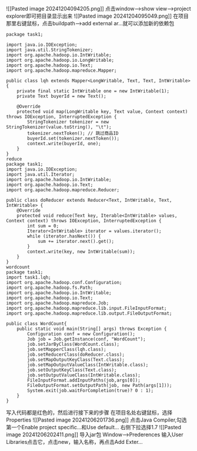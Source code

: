 ![[Pasted image 20241204094205.png]]
点击window-->show view-->project explorer即可把目录显示出来
![[Pasted image 20241204095049.png]]
在项目那里右键鼠标，点击buildpath-->add external ar...就可以添加新的依赖包
```mapper
package task1;

import java.io.IOException;
import java.util.StringTokenizer;
import org.apache.hadoop.io.IntWritable;
import org.apache.hadoop.io.LongWritable;
import org.apache.hadoop.io.Text;
import org.apache.hadoop.mapreduce.Mapper;

public class lqh extends Mapper<LongWritable, Text, Text, IntWritable> {
    private final static IntWritable one = new IntWritable(1);
    private Text buyerId = new Text();

    @Override
    protected void map(LongWritable key, Text value, Context context) throws IOException, InterruptedException {
        StringTokenizer tokenizer = new StringTokenizer(value.toString(), "\t");
        tokenizer.nextToken(); // 跳过商品ID
        buyerId.set(tokenizer.nextToken());
        context.write(buyerId, one);
    }
}
reduce
package task1;
import java.io.IOException;
import java.util.Iterator;
import org.apache.hadoop.io.IntWritable;
import org.apache.hadoop.io.Text;
import org.apache.hadoop.mapreduce.Reducer;

public class doReducer extends Reducer<Text, IntWritable, Text, IntWritable> {
    @Override
    protected void reduce(Text key, Iterable<IntWritable> values, Context context) throws IOException, InterruptedException {
        int sum = 0;
        Iterator<IntWritable> iterator = values.iterator();
        while (iterator.hasNext()) {
            sum += iterator.next().get();
        }
        context.write(key, new IntWritable(sum));
    }
}
wordcount
package task1;
import task1.lqh;
import org.apache.hadoop.conf.Configuration;
import org.apache.hadoop.fs.Path;
import org.apache.hadoop.io.IntWritable;
import org.apache.hadoop.io.Text;
import org.apache.hadoop.mapreduce.Job;
import org.apache.hadoop.mapreduce.lib.input.FileInputFormat;
import org.apache.hadoop.mapreduce.lib.output.FileOutputFormat;

public class WordCount{
    public static void main(String[] args) throws Exception {
        Configuration conf = new Configuration();
        Job job = Job.getInstance(conf, "WordCount");
        job.setJarByClass(WordCount.class);
        job.setMapperClass(lqh.class);
        job.setReducerClass(doReducer.class);
        job.setMapOutputKeyClass(Text.class);
        job.setMapOutputValueClass(IntWritable.class);
        job.setOutputKeyClass(Text.class);
        job.setOutputValueClass(IntWritable.class);
        FileInputFormat.addInputPaths(job,args[0]);
        FileOutputFormat.setOutputPath(job, new Path(args[1]));
        System.exit(job.waitForCompletion(true)? 0 : 1);
    }
}
```
写入代码都是红色的，然后进行接下来的步骤
在项目名处右键鼠标，选择Properties
![[Pasted image 20241206201736.png]]
点击Java Compiler,勾选第一个Enable project specific...和Use default...
右侧下拉选择1.7
![[Pasted image 20241206202411.png]]
导入jar包
Window-->Prederences
输入User Libraries点击它，点击new，输入名称，再点击Add Exter...
